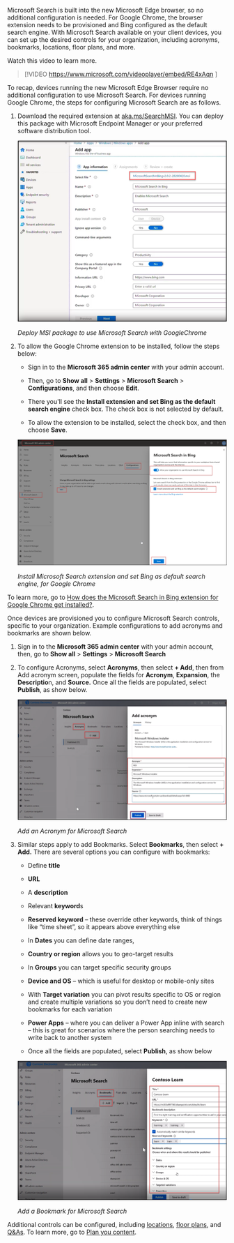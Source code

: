 Microsoft Search is built into the new Microsoft Edge browser, so no additional configuration is needed. For Google Chrome, the browser extension needs to be provisioned and Bing configured as the default search engine. With Microsoft Search available on your client devices, you can set up the desired controls for your organization, including acronyms, bookmarks, locations, floor plans, and more. 

 

Watch this video to learn more.

 

>[!VIDEO https://www.microsoft.com/videoplayer/embed/RE4xAqn  ]
 

To recap, devices running the new Microsoft Edge Browser require no additional configuration to use Microsoft Search. For devices running Google Chrome, the steps for configuring Microsoft Search are as follows.

1) Download the required extension at [aka.ms/SearchMSI](https://aka.ms/SearchMSI). You can deploy this package with Microsoft Endpoint Manager or your preferred software distribution tool. 

 

    [![Deploy MSI package to use Microsoft Search with GoogleChrome](../media/unit3-google-chrome-msi-v1.png)](../media/unit3-google-chrome-msi-v1.png#lightbox)

   *Deploy MSI package to use Microsoft Search with GoogleChrome*

 

 

2) To allow the Google Chrome extension to be installed, follow the steps below:

	- Sign in to the **Microsoft 365 admin center** with your admin account. 

	- Then, go to **Show all** > **Settings** > **Microsoft Search** > **Configurations**, and then choose **Edit**.

	- There you'll see the **Install extension and set Bing as the default search engine** check box. The check box is not selected by default.

	- To allow the extension to be installed, select the check box, and then choose **Save**.

 
    [![Install Microsoft Search extension and set Bing as default search engine, for Google Chrome](../media/unit3-google-chrome-bing-settings-v1.png)](../media/unit3-google-chrome-bing-settings-v1.png#lightbox)

   *Install Microsoft Search extension and set Bing as default search engine, for Google Chrome*


 

 

To learn more, go to [How does the Microsoft Search in Bing extension for Google Chrome get installed?](/deployoffice/microsoft-search-bing).

 

Once devices are provisioned you to configure Microsoft Search controls, specific to your organization. Example configurations to add acronyms and bookmarks are shown below. 

1) Sign in to the **Microsoft 365 admin center** with your admin account, then, go to **Show all** > **Settings** > **Microsoft Search**

2) To configure Acronyms, select **Acronyms**, then select **+ Add**, then from Add acronym screen, populate the fields for **Acronym**, **Expansion**, the **Descriptio**n, and **Source.** Once all the fields are populated, select **Publish**, as show below.

 

    [![Add an Acronym for Microsoft Search](../media/unit3-search-add-acronym-v1.png)](../media/unit3-search-add-acronym-v1.png#lightbox)

   *Add an Acronym for Microsoft Search*

 

3) Similar steps apply to add Bookmarks. Select **Bookmarks**, then select **+ Add.** There are several options you can configure with bookmarks:

	- Define **title**

	- **URL** 

	- A **description** 

	- Relevant **keyword**s 

	- **Reserved keyword** – these override other keywords, think of things like “time sheet”, so it appears above everything else

	- In **Dates** you can define date ranges,

	- **Country or region** allows you to geo-target results 

	- In **Groups** you can target specific security groups 

	- **Device and OS** – which is useful for desktop or mobile-only sites 

	- With **Target variation** you can pivot results specific to OS or region and create multiple variations so you don’t need to create new bookmarks for each variation 

	- **Power Apps** – where you can deliver a Power App inline with search – this is great for scenarios where the person searching needs to write back to another system

	-  Once all the fields are populated, select **Publish**, as show below

    [![Add a Bookmark for Microsoft Search](../media/unit3-search-add-bookmark-v2.png)](../media/unit3-search-add-bookmark-v2.png#lightbox)

   *Add a Bookmark for Microsoft Search*

Additional controls can be configured, including [locations](/microsoftsearch/manage-locations), [floor plans](/microsoftsearch/manage-floorplans), and [Q&As](/microsoftsearch/manage-qas). To learn more, go to [Plan you content](/microsoftsearch/plan-your-content).

 
